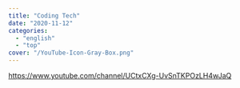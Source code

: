 ```yaml
---
title: "Coding Tech"
date: "2020-11-12"
categories:
  - "english"
  - "top"
cover: "/YouTube-Icon-Gray-Box.png"
---
```


https://www.youtube.com/channel/UCtxCXg-UvSnTKPOzLH4wJaQ
